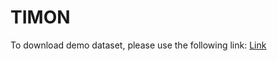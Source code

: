 # TIMON

To download demo dataset, please use the following link:
[Link]([http://homer.ucsd.edu/zhl022/timon_data.tar.gz](https://www.dropbox.com/scl/fi/z5pa3384kx8kwqr3zkfli/timon_data.tar.gz?rlkey=b6aclk9mx7jp8r8hvo3m9p235&dl=0)https://www.dropbox.com/scl/fi/z5pa3384kx8kwqr3zkfli/timon_data.tar.gz?rlkey=b6aclk9mx7jp8r8hvo3m9p235&dl=0)
